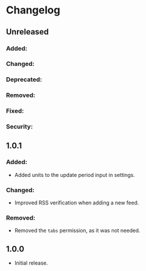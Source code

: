 # Changelog

## Unreleased
### Added:
### Changed:
### Deprecated:
### Removed:
### Fixed:
### Security:

## 1.0.1
### Added:
- Added units to the update period input in settings.
### Changed:
- Improved RSS verification when adding a new feed.
### Removed:
- Removed the `tabs` permission, as it was not needed.

## 1.0.0
- Initial release.
